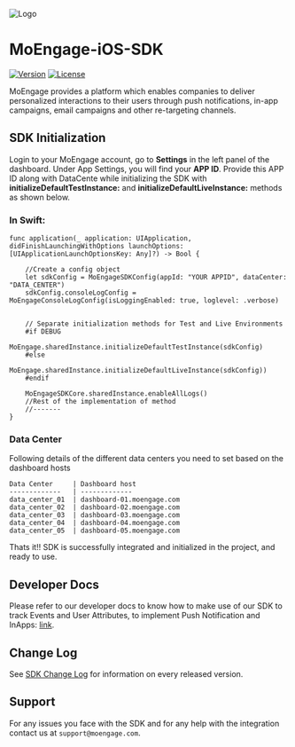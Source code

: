 ![Logo](https://github.com/moengage/MoEngage-iOS-SDK/blob/master/Images/moe_logo_blue.png)
# MoEngage-iOS-SDK

[![Version](https://img.shields.io/cocoapods/v/MoEngage-iOS-SDK.svg?style=flat)](http://cocoapods.org/pods/MoEngage-iOS-SDK)
[![License](https://img.shields.io/cocoapods/l/MoEngage-iOS-SDK.svg?style=flat)](http://cocoapods.org/pods/MoEngage-iOS-SDK)

MoEngage provides a platform which enables companies to deliver personalized interactions to their users through push notifications, in-app campaigns, email campaigns and other re-targeting channels.
 
    
## SDK Initialization

Login to your MoEngage account, go to **Settings** in the left panel of the dashboard. Under App Settings, you will find your **APP ID**. Provide this APP ID along with DataCente while initializing the SDK with **initializeDefaultTestInstance:** and **initializeDefaultLiveInstance:** methods as shown below.

### In Swift:

    func application(_ application: UIApplication, didFinishLaunchingWithOptions launchOptions:     [UIApplicationLaunchOptionsKey: Any]?) -> Bool {
    
        //Create a config object
        let sdkConfig = MoEngageSDKConfig(appId: "YOUR APPID", dataCenter: "DATA_CENTER")
        sdkConfig.consoleLogConfig = MoEngageConsoleLogConfig(isLoggingEnabled: true, loglevel: .verbose)
        
        
        // Separate initialization methods for Test and Live Environments
        #if DEBUG
             MoEngage.sharedInstance.initializeDefaultTestInstance(sdkConfig)
        #else
            MoEngage.sharedInstance.initializeDefaultLiveInstance(sdkConfig))
        #endif
        
        MoEngageSDKCore.sharedInstance.enableAllLogs()
        //Rest of the implementation of method
        //-------
    }

### Data Center
Following details of the different data centers you need to set based on the dashboard hosts

    Data Center     | Dashboard host
    -------------   | -------------
    data_center_01  | dashboard-01.moengage.com
    data_center_02  | dashboard-02.moengage.com
    data_center_03  | dashboard-03.moengage.com
    data_center_04  | dashboard-04.moengage.com
    data_center_05  | dashboard-05.moengage.com

Thats it!! SDK is successfully integrated and initialized in the project, and ready to use. 

## Developer Docs
Please refer to our developer docs to know how to make use of our SDK to track Events and User Attributes, to implement Push Notification and InApps: [link](https://developers.moengage.com/hc/en-us/articles/4403905883796-Tracking-user-attributes).

## Change Log
See [SDK Change Log](https://developers.moengage.com/hc/en-us/articles/4404198236564-Changelog) for information on every released version.

## Support
For any issues you face with the SDK and for any help with the integration contact us at `support@moengage.com`.
